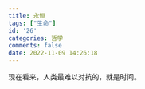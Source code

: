 ```yaml
---
title: 永恒
tags: ["生命"]
id: '26'
categories: 哲学
comments: false
date: 2022-11-09 14:26:18
---
```


现在看来，人类最难以对抗的，就是时间。